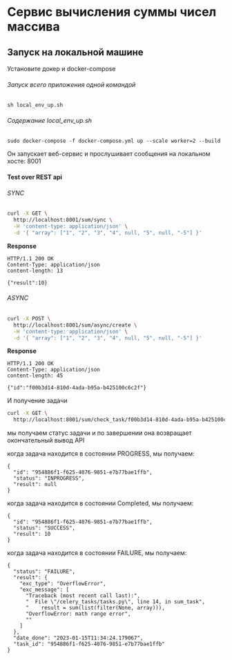 # Сервис вычисления суммы чисел массива

## Запуск на локальной машине
Установите докер и docker-compose

###### Запуск всего приложения одной командой
```
sh local_env_up.sh
```
###### Содержание local_env_up.sh
```
sudo docker-compose -f docker-compose.yml up --scale worker=2 --build
```

Он запускает веб-сервис и прослушивает сообщения на локальном хосте: 8001

#### Test over REST api
###### SYNC
```bash
curl -X GET \
  http://localhost:8001/sum/sync \
  -H 'content-type: application/json' \
  -d '{ "array": ["1", "2", "3", "4", null, "5", null, "-5"] }'
```
**Response**
```http
HTTP/1.1 200 OK
Content-Type: application/json
content-length: 13

{"result":10}
```
###### ASYNC
```bash
curl -X POST \
  http://localhost:8001/sum/async/create \
  -H 'content-type: application/json' \
  -d '{ "array": ["1", "2", "3", "4", null, "5", null, "-5"] }'
```
**Response**
```http
HTTP/1.1 200 OK
Content-Type: application/json
content-length: 45

{"id":"f00b3d14-810d-4ada-b95a-b425100c6c2f"}
```

И получение задачи
```bash
curl -X GET \
  http://localhost:8001/sum/check_task/f00b3d14-810d-4ada-b95a-b425100c6c2f
```
мы получаем статус задачи и по завершении она возвращает окончательный вывод API

когда задача находится в состоянии PROGRESS, мы получаем:
```
{
  "id": "954886f1-f625-4076-9851-e7b77bae1ffb",
  "status": "INPROGRESS",
  "result": null
}
```
когда задача находится в состоянии Completed, мы получаем:
```
{
  "id": "954886f1-f625-4076-9851-e7b77bae1ffb",
  "status": "SUCCESS",
  "result": 10  
}
```

когда задача находится в состоянии FAILURE, мы получаем:
```
{
  "status": "FAILURE",
  "result": {
    "exc_type": "OverflowError",
    "exc_message": [
      "Traceback (most recent call last):",
      "  File \"/celery_tasks/tasks.py\", line 14, in sum_task",
      "    result = sum(list(filter(None, array))),
      "OverflowError: math range error",
      ""
    ]
  },
  "date_done": "2023-01-15T11:34:24.179067",
  "task_id": "954886f1-f625-4076-9851-e7b77bae1ffb"
}
```